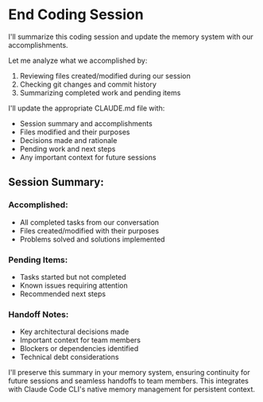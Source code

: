 # End Coding Session

I'll summarize this coding session and update the memory system with our accomplishments.

Let me analyze what we accomplished by:
1. Reviewing files created/modified during our session
2. Checking git changes and commit history
3. Summarizing completed work and pending items

I'll update the appropriate CLAUDE.md file with:
- Session summary and accomplishments
- Files modified and their purposes
- Decisions made and rationale
- Pending work and next steps
- Any important context for future sessions

## Session Summary:

### Accomplished:
- All completed tasks from our conversation
- Files created/modified with their purposes
- Problems solved and solutions implemented

### Pending Items:
- Tasks started but not completed
- Known issues requiring attention
- Recommended next steps

### Handoff Notes:
- Key architectural decisions made
- Important context for team members
- Blockers or dependencies identified
- Technical debt considerations

I'll preserve this summary in your memory system, ensuring continuity for future sessions and seamless handoffs to team members. This integrates with Claude Code CLI's native memory management for persistent context.